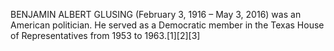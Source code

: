 BENJAMIN ALBERT GLUSING (February 3, 1916 – May 3, 2016) was an American politician. He served as a Democratic member in the Texas House of Representatives from 1953 to 1963.[1][2][3]
